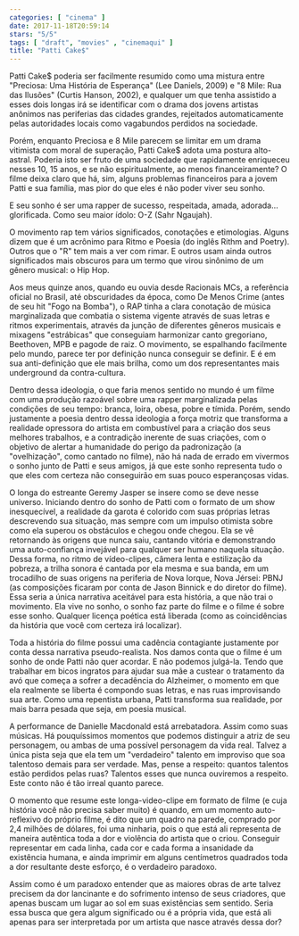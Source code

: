 ```yaml
---
categories: [ "cinema" ]
date: 2017-11-18T20:59:14
stars: "5/5"
tags: [ "draft", "movies" , "cinemaqui" ]
title: "Patti Cake$"
---
```

Patti Cake$ poderia ser facilmente resumido como uma mistura entre "Preciosa: Uma História de Esperança" (Lee Daniels, 2009) e "8 Mile: Rua das Ilusões" (Curtis Hanson, 2002), e qualquer um que tenha assistido a esses dois longas irá se identificar com o drama dos jovens artistas anônimos nas periferias das cidades grandes, rejeitados automaticamente pelas autoridades locais como vagabundos perdidos na sociedade.

Porém, enquanto Preciosa e 8 Mile parecem se limitar em um drama vitimista com moral de superação, Patti Cake$ adota uma postura alto-astral. Poderia isto ser fruto de uma sociedade que rapidamente enriqueceu nesses 10, 15 anos, e se não espiritualmente, ao menos financeiramente? O filme deixa claro que há, sim, alguns problemas financeiros para a jovem Patti e sua família, mas pior do que eles é não poder viver seu sonho.

E seu sonho é ser uma rapper de sucesso, respeitada, amada, adorada... glorificada. Como seu maior ídolo: O-Z (Sahr Ngaujah).

O movimento rap tem vários significados, conotações e etimologias. Alguns dizem que é um acrônimo para Ritmo e Poesia (do inglês Rithm and Poetry). Outros que o "R" tem mais a ver com rimar. E outros usam ainda outros significados mais obscuros para um termo que virou sinônimo de um gênero musical: o Hip Hop.

Aos meus quinze anos, quando eu ouvia desde Racionais MCs, a referência oficial no Brasil, até obscuridades da época, como De Menos Crime (antes de seu hit "Fogo na Bomba"), o RAP tinha a clara conotação de música marginalizada que combatia o sistema vigente através de suas letras e ritmos experimentais, através da junção de diferentes gêneros musicais e mixagens "estrábicas" que conseguiam harmonizar canto gregoriano, Beethoven, MPB e pagode de raiz. O movimento, se espalhando facilmente pelo mundo, parece ter por definição nunca conseguir se definir. E é em sua anti-definição que ele mais brilha, como um dos representantes mais underground da contra-cultura.

Dentro dessa ideologia, o que faria menos sentido no mundo é um filme com uma produção razoável sobre uma rapper marginalizada pelas condições de seu tempo: branca, loira, obesa, pobre e tímida. Porém, sendo justamente a poesia dentro dessa ideologia a força motriz que transforma a realidade opressora do artista em combustível para a criação dos seus melhores trabalhos, e a contradição inerente de suas criações, com o objetivo de alertar a humanidade do perigo da padronização (a "ovelhização", como cantado no filme), não há nada de errado em vivermos o sonho junto de Patti e seus amigos, já que este sonho representa tudo o que eles com certeza não conseguirão em suas pouco esperançosas vidas.

O longa do estreante Geremy Jasper se insere como se deve nesse universo. Iniciando dentro do sonho de Patti com o formato de um show inesquecível, a realidade da garota é colorido com suas próprias letras descrevendo sua situação, mas sempre com um impulso otimista sobre como ela superou os obstáculos e chegou onde chegou. Ela se vê retornando às origens que nunca saiu, cantando vitória e demonstrando uma auto-confiança invejável para qualquer ser humano naquela situação. Dessa forma, no ritmo de vídeo-clipes, câmera lenta e estilização da pobreza, a trilha sonora é cantada por ela mesma e sua banda, em um trocadilho de suas origens na periferia de Nova Iorque, Nova Jérsei: PBNJ (as composições ficaram por conta de Jason Binnick e do diretor do filme). Essa seria a única narrativa aceitável para esta história, a que não trai o movimento. Ela vive no sonho, o sonho faz parte do filme e o filme é sobre esse sonho. Qualquer licença poética está liberada (como as coincidências da história que você com certeza irá localizar).

Toda a história do filme possui uma cadência contagiante justamente por conta dessa narrativa pseudo-realista. Nos damos conta que o filme é um sonho de onde Patti não quer acordar. E não podemos julgá-la. Tendo que trabalhar em bicos ingratos para ajudar sua mãe a custear o tratamento da avó que começa a sofrer a decadência do Alzheimer, o momento em que ela realmente se liberta é compondo suas letras, e nas ruas improvisando sua arte. Como uma repentista urbana, Patti transforma sua realidade, por mais barra pesada que seja, em poesia musical.

A performance de Danielle Macdonald está arrebatadora. Assim como suas músicas. Há pouquíssimos momentos que podemos distinguir a atriz de seu personagem, ou ambas de uma possível personagem da vida real. Talvez a única pista seja que ela tem um "verdadeiro" talento em improviso que soa talentoso demais para ser verdade. Mas, pense a respeito: quantos talentos estão perdidos pelas ruas? Talentos esses que nunca ouviremos a respeito. Este conto não é tão irreal quanto parece.

O momento que resume este longa-video-clipe em formato de filme (e cuja história você não precisa saber muito) é quando, em um momento auto-reflexivo do próprio filme, é dito que um quadro na parede, comprado por 2,4 milhões de dólares, foi uma ninharia, pois o que está ali representa de maneira autêntica toda a dor e violência do artista que o criou. Conseguir representar em cada linha, cada cor e cada forma a insanidade da existência humana, e ainda imprimir em alguns centímetros quadrados toda a dor resultante deste esforço, é o verdadeiro paradoxo.

Assim como é um paradoxo entender que as maiores obras de arte talvez precisem da dor lancinante e do sofrimento intenso de seus criadores, que apenas buscam um lugar ao sol em suas existências sem sentido. Seria essa busca que gera algum significado ou é a própria vida, que está ali apenas para ser interpretada por um artista que nasce através dessa dor?
